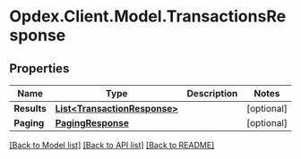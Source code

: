 # Opdex.Client.Model.TransactionsResponse

## Properties

Name | Type | Description | Notes
------------ | ------------- | ------------- | -------------
**Results** | [**List&lt;TransactionResponse&gt;**](TransactionResponse.md) |  | [optional] 
**Paging** | [**PagingResponse**](PagingResponse.md) |  | [optional] 

[[Back to Model list]](../README.md#documentation-for-models) [[Back to API list]](../README.md#documentation-for-api-endpoints) [[Back to README]](../README.md)

